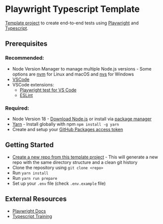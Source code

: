 # Playwright Typescript Template

[Template project](https://docs.github.com/en/github/creating-cloning-and-archiving-repositories/creating-a-repository-from-a-template) to create end-to-end tests using [Playwright](https://playwright.dev/) and [Typescript](https://www.typescriptlang.org/).

## Prerequisites

### Recommended:

* Node Version Manager to manage multiple Node.js versions - Some options are [nvm](https://nodejs.org/en/download/package-manager#nvm) for Linux and macOS and [nvs](https://nodejs.org/en/download/package-manager#nvs) for Windows
* [VSCode](https://code.visualstudio.com/)
* VSCode extensions:
  * [Playwright test for VS Code](https://marketplace.visualstudio.com/items?itemName=ms-playwright.playwright)
  * [ESLint](https://marketplace.visualstudio.com/items?itemName=dbaeumer.vscode-eslint)

### Required:

- Node Version 18 - [Download Node.js](https://nodejs.org/en/download) or install via [package manager](https://nodejs.org/en/download/package-manager)
- [Yarn](https://yarnpkg.com/getting-started) - Install globally with npm `npm install -g yarn`
- Create and setup your [GitHub Packages access token](https://docs.github.com/en/packages/working-with-a-github-packages-registry/working-with-the-npm-registry#authenticating-to-github-packages)

## Getting Started

* [Create a new repo from this template project](https://docs.github.com/en/github/creating-cloning-and-archiving-repositories/creating-a-repository-from-a-template) - This will generate a new repo with the same directory structure and a clean git history
* Clone the repository using `git clone <repo>`
* Run `yarn install`
* Run `yarn run prepare`
* Set up your `.env` file (check `.env.example` file)

## External Resources
- [Playwright Docs](https://playwright.dev/docs/intro)
- [Typescript Training](https://learn.microsoft.com/en-us/training/modules/typescript-get-started/)
